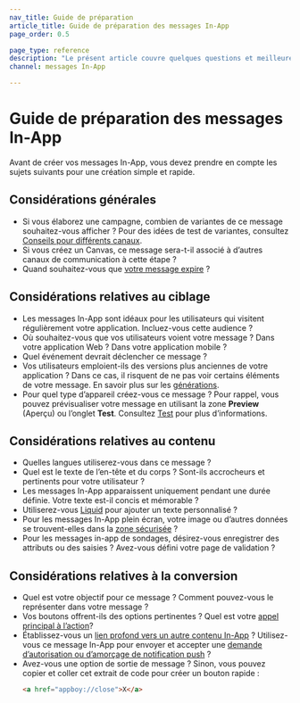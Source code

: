 ```yaml
---
nav_title: Guide de préparation
article_title: Guide de préparation des messages In-App
page_order: 0.5

page_type: reference
description: "Le présent article couvre quelques questions et meilleures pratiques à prendre en compte avant de créer vos messages In-App."
channel: messages In-App

---
```


# Guide de préparation des messages In-App

Avant de créer vos messages In-App, vous devez prendre en compte les sujets suivants pour une création simple et rapide.

## Considérations générales

- Si vous élaborez une campagne, combien de variantes de ce message souhaitez-vous afficher ? Pour des idées de test de variantes, consultez [Conseils pour différents canaux]({{site.baseurl}}/user_guide/engagement_tools/testing/multivariant_testing/create_multivariate_campaign/#tips-different-channels).
- Si vous créez un Canvas, ce message sera-t-il associé à d’autres canaux de communication à cette étape ?
- Quand souhaitez-vous que [votre message expire]({{site.baseurl}}/canvas_in-app_messages/) ?

## Considérations relatives au ciblage

- Les messages In-App sont idéaux pour les utilisateurs qui visitent régulièrement votre application. Incluez-vous cette audience ?
- Où souhaitez-vous que vos utilisateurs voient votre message ? Dans votre application Web ? Dans votre application mobile ?
- Quel événement devrait déclencher ce message ?
- Vos utilisateurs emploient-ils des versions plus anciennes de votre application ? Dans ce cas, il risquent de ne pas voir certains éléments de votre message. En savoir plus sur les [générations]({{site.baseurl}}/user_guide/message_building_by_channel/in-app_messages/generations/).
- Pour quel type d’appareil créez-vous ce message ? Pour rappel, vous pouvez prévisualiser votre message en utilisant la zone **Preview** (Aperçu) ou l’onglet **Test**. Consultez [Test]({{site.baseurl}}/user_guide/message_building_by_channel/in-app_messages/testing/) pour plus d’informations.

## Considérations relatives au contenu

- Quelles langues utiliserez-vous dans ce message ?
- Quel est le texte de l’en-tête et du corps ? Sont-ils accrocheurs et pertinents pour votre utilisateur ?
- Les messages In-App apparaissent uniquement pendant une durée définie. Votre texte est-il concis et mémorable ?
- Utiliserez-vous [Liquid]({{site.baseurl}}/user_guide/personalization_and_dynamic_content/liquid/using_liquid/) pour ajouter un texte personnalisé ?
- Pour les messages In-App plein écran, votre image ou d’autres données se trouvent-elles dans la [zone sécurisée]({{site.baseurl}}/user_guide/message_building_by_channel/in-app_messages/creative_details/fullscreen/#image-safe-zone) ?
- Pour les messages in-app de sondages, désirez-vous enregistrer des attributs ou des saisies ? Avez-vous défini votre page de validation ?

## Considérations relatives à la conversion

- Quel est votre objectif pour ce message ? Comment pouvez-vous le représenter dans votre message ?
- Vos boutons offrent-ils des options pertinentes ? Quel est votre [appel principal à l’action]({{site.baseurl}}/user_guide/message_building_by_channel/in-app_messages/create/#buttons)?
- Établissez-vous un [lien profond vers un autre contenu In-App][1] ? Utilisez-vous ce message In-App pour envoyer et accepter une [demande d’autorisation ou d’amorçage de notification push][21] ?
- Avez-vous une option de sortie de message ? Sinon, vous pouvez copier et coller cet extrait de code pour créer un bouton rapide :
    ```html
    <a href="appboy://close">X</a>
    ```


[1]: {{site.baseurl}}/user_guide/personalization_and_dynamic_content/deep_linking_to_in-app_content/#deep-linking-to-in-app-content
[21]: {{site.baseurl}}/user_guide/message_building_by_channel/push/best_practices/
